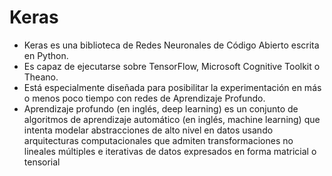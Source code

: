 # Keras
- Keras es una biblioteca de Redes Neuronales de Código Abierto escrita en Python. 
- Es capaz de ejecutarse sobre TensorFlow, Microsoft Cognitive Toolkit o Theano.
- Está especialmente diseñada para posibilitar la experimentación en más o menos poco tiempo con redes de Aprendizaje Profundo.
- Aprendizaje profundo (en inglés, deep learning) es un conjunto de algoritmos de aprendizaje automático (en inglés, machine learning) que intenta modelar abstracciones de alto nivel en datos usando arquitecturas computacionales que admiten transformaciones no lineales múltiples e iterativas de datos expresados en forma matricial o tensorial
